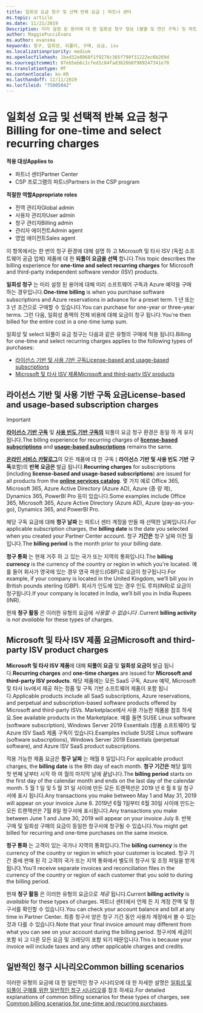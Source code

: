 ```yaml
---
title: 일회성 요금 청구 및 선택 반복 요금 | 파트너 센터
ms.topic: article
ms.date: 11/21/2019
Description: 미리 설정 된 용어에 대 한 일회성 청구 정보 (월별 및 연간 구독) 및 파트너 센터의 선택 되풀이 요금 (해당 Microsoft 및 타사 ISV 제품의 경우)에 대 한 청구
author: MaggiePucciEvans
ms.author: evansma
keywords: 청구, 일회성, 되풀이, 구매, 요금, isv
ms.localizationpriority: medium
ms.openlocfilehash: 1bed32e8068f1f9276c385f790f31222ec6b269d
ms.sourcegitcommit: 07eb5eb6c1cfed1c84fad3626b8f989247341e70
ms.translationtype: MT
ms.contentlocale: ko-KR
ms.lasthandoff: 12/11/2019
ms.locfileid: "75005042"
---
```

#  <a name="billing-for-one-time-and-select-recurring-charges"></a><span data-ttu-id="cda38-104">일회성 요금 및 선택적 반복 요금 청구</span><span class="sxs-lookup"><span data-stu-id="cda38-104">Billing for one-time and select recurring charges</span></span>

<span data-ttu-id="cda38-105">**적용 대상**</span><span class="sxs-lookup"><span data-stu-id="cda38-105">**Applies to**</span></span>
- <span data-ttu-id="cda38-106">파트너 센터</span><span class="sxs-lookup"><span data-stu-id="cda38-106">Partner Center</span></span>
- <span data-ttu-id="cda38-107">CSP 프로그램의 파트너</span><span class="sxs-lookup"><span data-stu-id="cda38-107">Partners in the CSP program</span></span>

<span data-ttu-id="cda38-108">**적절한 역할**</span><span class="sxs-lookup"><span data-stu-id="cda38-108">**Appropriate roles**</span></span>
-   <span data-ttu-id="cda38-109">전역 관리자</span><span class="sxs-lookup"><span data-stu-id="cda38-109">Global admin</span></span>
-   <span data-ttu-id="cda38-110">사용자 관리자</span><span class="sxs-lookup"><span data-stu-id="cda38-110">User admin</span></span>
-   <span data-ttu-id="cda38-111">청구 관리자</span><span class="sxs-lookup"><span data-stu-id="cda38-111">Billing admin</span></span>
-   <span data-ttu-id="cda38-112">관리자 에이전트</span><span class="sxs-lookup"><span data-stu-id="cda38-112">Admin agent</span></span>
-   <span data-ttu-id="cda38-113">영업 에이전트</span><span class="sxs-lookup"><span data-stu-id="cda38-113">Sales agent</span></span>

<span data-ttu-id="cda38-114">이 항목에서는 한 번의 청구 환경에 대해 설명 하 고 Microsoft 및 타사 ISV (독립 소프트웨어 공급 업체) 제품에 대 한 **되풀이 요금을 선택** 합니다.</span><span class="sxs-lookup"><span data-stu-id="cda38-114">This topic describes the billing experience for **one-time and select recurring charges** for Microsoft and third-party independent software vendor (ISV) products.</span></span> 

<span data-ttu-id="cda38-115">**일회성 청구** 는 미리 설정 된 용어에 대해 미리 소프트웨어 구독과 Azure 예약을 구매 하는 경우입니다.</span><span class="sxs-lookup"><span data-stu-id="cda38-115">**One-time billing** is when you purchase software subscriptions and Azure reservations in advance for a preset term.</span></span> <span data-ttu-id="cda38-116">1 년 또는 3 년 조건으로 구매할 수 있습니다.</span><span class="sxs-lookup"><span data-stu-id="cda38-116">You can purchase for one-year or three-year terms.</span></span> <span data-ttu-id="cda38-117">그런 다음, 일회성 총액의 전체 비용에 대해 요금이 청구 됩니다.</span><span class="sxs-lookup"><span data-stu-id="cda38-117">You're then billed for the entire cost in a one-time lump sum.</span></span>

<span data-ttu-id="cda38-118">일회성 및 select 되풀이 요금 청구는 다음과 같은 유형의 구매에 적용 됩니다.</span><span class="sxs-lookup"><span data-stu-id="cda38-118">Billing for one-time and select recurring charges applies to the following types of purchases:</span></span>

- [<span data-ttu-id="cda38-119">라이선스 기반 및 사용 기반 구독</span><span class="sxs-lookup"><span data-stu-id="cda38-119">License-based and usage-based subscriptions</span></span>](#license-based-and-usage-based-subscription-charges)
- [<span data-ttu-id="cda38-120">Microsoft 및 타사 ISV 제품</span><span class="sxs-lookup"><span data-stu-id="cda38-120">Microsoft and third-party ISV products</span></span>](#microsoft-and-third-party-isv-product-charges)

## <a name="license-based-and-usage-based-subscription-charges"></a><span data-ttu-id="cda38-121">라이선스 기반 및 사용 기반 구독 요금</span><span class="sxs-lookup"><span data-stu-id="cda38-121">License-based and usage-based subscription charges</span></span>

> [!IMPORTANT]
> <span data-ttu-id="cda38-122">[**라이선스 기반 구독**](license-based-billing.md) 및 [**사용 빈도 기반 구독의**](usage-based-billing.md) 되풀이 요금 청구 환경은 동일 하 게 유지 됩니다.</span><span class="sxs-lookup"><span data-stu-id="cda38-122">The billing experience for recurring charges of [**license-based subscriptions**](license-based-billing.md) and [**usage-based subscriptions**](usage-based-billing.md) remains the same.</span></span>

<span data-ttu-id="cda38-123">[**온라인 서비스 카탈로그**](https://partner.microsoft.com/commerce/preferredoffers/list)의 모든 제품에 대 한 구독 ( **라이선스 기반 및 사용 빈도 기반 구독**포함)의 **반복 요금은** 발급 됩니다.</span><span class="sxs-lookup"><span data-stu-id="cda38-123">**Recurring charges** for subscriptions (including **license-based and usage-based subscriptions**) are issued for all products from the [**online services catalog**](https://partner.microsoft.com/commerce/preferredoffers/list).</span></span> <span data-ttu-id="cda38-124">몇 가지 예로 Office 365, Microsoft 365, Azure Active Directory (Azure AD), Azure (종 량 제), Dynamics 365, PowerBI Pro 등이 있습니다.</span><span class="sxs-lookup"><span data-stu-id="cda38-124">Some examples include Office 365, Microsoft 365, Azure Active Directory (Azure AD), Azure (pay-as-you-go), Dynamics 365, and PowerBI Pro.</span></span>

<span data-ttu-id="cda38-125">해당 구독 요금에 대해 **청구 날짜** 는 파트너 센터 계정을 만들 때 선택한 날짜입니다.</span><span class="sxs-lookup"><span data-stu-id="cda38-125">For applicable subscription charges, the **billing date** is the date you selected when you created your Partner Center account.</span></span> <span data-ttu-id="cda38-126">청구 **기간은** 청구 날짜 이전 월입니다.</span><span class="sxs-lookup"><span data-stu-id="cda38-126">The **billing period** is the month prior to your billing date.</span></span>

<span data-ttu-id="cda38-127">**청구 통화** 는 현재 거주 하 고 있는 국가 또는 지역의 통화입니다.</span><span class="sxs-lookup"><span data-stu-id="cda38-127">The **billing currency** is the currency of the country or region in which you're located.</span></span> <span data-ttu-id="cda38-128">예를 들어 회사가 영국에 있는 경우 영국 파운드(GBP)로 요금이 청구됩니다.</span><span class="sxs-lookup"><span data-stu-id="cda38-128">For example, if your company is located in the United Kingdom, we’ll bill you in British pounds sterling (GBP).</span></span> <span data-ttu-id="cda38-129">회사가 인도에 있는 경우 인도 루피(INR)로 요금이 청구됩니다.</span><span class="sxs-lookup"><span data-stu-id="cda38-129">If your company is located in India, we’ll bill you in India Rupees (INR).</span></span>

<span data-ttu-id="cda38-130">현재 **청구 활동** 은 이러한 유형의 요금에 *사용할 수 없습니다* .</span><span class="sxs-lookup"><span data-stu-id="cda38-130">Current **billing activity** is *not available* for these types of charges.</span></span>

## <a name="microsoft-and-third-party-isv-product-charges"></a><span data-ttu-id="cda38-131">Microsoft 및 타사 ISV 제품 요금</span><span class="sxs-lookup"><span data-stu-id="cda38-131">Microsoft and third-party ISV product charges</span></span>

<span data-ttu-id="cda38-132">**Microsoft 및 타사 ISV 제품**에 대해 **되풀이 요금** 및 **일회성 요금이** 발급 됩니다.</span><span class="sxs-lookup"><span data-stu-id="cda38-132">**Recurring charges** and **one-time charges** are issued for **Microsoft and third-party ISV products**.</span></span> <span data-ttu-id="cda38-133">해당 제품에는 모든 SaaS 구독, Azure 예약, Microsoft 및 타사 Isv에서 제공 하는 정품 및 구독 기반 소프트웨어 제품이 포함 됩니다.</span><span class="sxs-lookup"><span data-stu-id="cda38-133">Applicable products include all SaaS subscriptions, Azure reservations, and perpetual and subscription-based software products offered by Microsoft and third-party ISVs.</span></span> <span data-ttu-id="cda38-134">Marketplace에서 사용 가능한 제품을 참조 하세요.</span><span class="sxs-lookup"><span data-stu-id="cda38-134">See available products in the Marketplace.</span></span> <span data-ttu-id="cda38-135">예를 들면 SUSE Linux software (software subscription), Windows Server 2019 Essentials (정품 소프트웨어) 및 Azure ISV SaaS 제품 구독이 있습니다.</span><span class="sxs-lookup"><span data-stu-id="cda38-135">Examples include SUSE Linux software (software subscriptions), Windows Server 2019 Essentials (perpetual software), and Azure ISV SaaS product subscriptions.</span></span>

<span data-ttu-id="cda38-136">적용 가능한 제품 요금은 **청구 날짜** 는 매월 8 일입니다.</span><span class="sxs-lookup"><span data-stu-id="cda38-136">For applicable product charges, the **billing date** is the 8th day of each month.</span></span> <span data-ttu-id="cda38-137">**청구 기간은** 해당 월의 첫 번째 날부터 시작 하 여 월의 마지막 날에 끝납니다.</span><span class="sxs-lookup"><span data-stu-id="cda38-137">The **billing period** starts on the first day of the calendar month and ends on the last day of the calendar month.</span></span> <span data-ttu-id="cda38-138">5 월 1 일 및 5 월 31 일 사이에 만든 모든 트랜잭션은 2019 년 6 월 8 일 청구서에 표시 됩니다.</span><span class="sxs-lookup"><span data-stu-id="cda38-138">Any transactions you make between May 1 and May 31, 2019 will appear on your invoice June 8.</span></span> <span data-ttu-id="cda38-139">2019년 6월 1일부터 6월 30일 사이에 만드는 모든 트랜잭션은 7월 8일 청구서에 표시됩니다.</span><span class="sxs-lookup"><span data-stu-id="cda38-139">Any transactions you make between June 1 and June 30, 2019 will appear on your invoice July 8.</span></span> <span data-ttu-id="cda38-140">반복 구매 및 일회성 구매의 요금이 동일한 청구서에 청구될 수 있습니다.</span><span class="sxs-lookup"><span data-stu-id="cda38-140">You might get billed for recurring and one-time purchases on the same invoice.</span></span>

<span data-ttu-id="cda38-141">**청구 통화** 는 고객이 있는 국가나 지역의 통화입니다.</span><span class="sxs-lookup"><span data-stu-id="cda38-141">The **billing currency** is the currency of the country or region in which your customer is located.</span></span> <span data-ttu-id="cda38-142">청구 기간 중에 판매 된 각 고객의 국가 또는 지역 통화에서 별도의 청구서 및 조정 파일을 받게 됩니다.</span><span class="sxs-lookup"><span data-stu-id="cda38-142">You’ll receive separate invoices and reconciliation files in the currency of the country or region of each customer that you sold to during the billing period.</span></span>

<span data-ttu-id="cda38-143">현재 **청구 활동** 은 이러한 유형의 요금으로 *제공* 됩니다.</span><span class="sxs-lookup"><span data-stu-id="cda38-143">Current **billing activity** is *available* for these types of charges.</span></span> <span data-ttu-id="cda38-144">파트너 센터에서 언제 든 지 계정 잔액 및 청구서를 확인할 수 있습니다.</span><span class="sxs-lookup"><span data-stu-id="cda38-144">You can check your account balance and bill at any time in Partner Center.</span></span> <span data-ttu-id="cda38-145">최종 청구서 양은 청구 기간 동안 사용자 계정에서 볼 수 있는 것과 다를 수 있습니다.</span><span class="sxs-lookup"><span data-stu-id="cda38-145">Note that your final invoice amount may different from what you can see on your account during the billing period.</span></span> <span data-ttu-id="cda38-146">청구서에 세금이 포함 되 고 다른 모든 요금 및 크레딧이 포함 되기 때문입니다.</span><span class="sxs-lookup"><span data-stu-id="cda38-146">This is because your invoice will include taxes and any other applicable charges and credits.</span></span>

## <a name="common-billing-scenarios"></a><span data-ttu-id="cda38-147">일반적인 청구 시나리오</span><span class="sxs-lookup"><span data-stu-id="cda38-147">Common billing scenarios</span></span>

<span data-ttu-id="cda38-148">이러한 유형의 요금에 대 한 일반적인 청구 시나리오에 대 한 자세한 설명은 [일회성 및 되풀이 구매를 위한 일반적인 청구 시나리오](common-billing-scenarios-onetime-recurring.md)를 참조 하세요.</span><span class="sxs-lookup"><span data-stu-id="cda38-148">For detailed explanations of common billing scenarios for these types of charges, see [Common billing scenarios for one-time and recurring purchases](common-billing-scenarios-onetime-recurring.md).</span></span>

